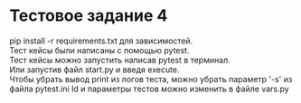 # Тестовое задание 4  
pip install -r requirements.txt для зависимостей.  
Тест кейсы были написаны с помощью pytest.  
Тест кейсы можно запустить написав pytest в терминал.  
Или запустив файл start.py и введя execute.  
Чтобы убрать вывод print из логов теста, можно убрать параметр '-s' из файла pytest.ini
Id и параметры тестов можно изменить в файле vars.py
